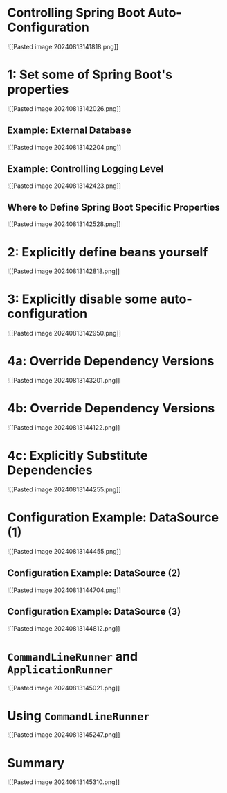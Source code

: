 # Controlling Spring Boot Auto-Configuration

![[Pasted image 20240813141818.png]]
# 1: Set some of Spring Boot's properties

![[Pasted image 20240813142026.png]]

## Example: External Database

![[Pasted image 20240813142204.png]]
## Example: Controlling Logging Level

![[Pasted image 20240813142423.png]]

## Where to Define Spring Boot Specific Properties

![[Pasted image 20240813142528.png]]

# 2: Explicitly define beans yourself

![[Pasted image 20240813142818.png]]
# 3: Explicitly disable some auto-configuration

![[Pasted image 20240813142950.png]]
# 4a: Override Dependency Versions

![[Pasted image 20240813143201.png]]
# 4b: Override Dependency Versions

![[Pasted image 20240813144122.png]]
# 4c: Explicitly Substitute Dependencies

![[Pasted image 20240813144255.png]]

# Configuration Example: DataSource (1)

![[Pasted image 20240813144455.png]]
## Configuration Example: DataSource (2)

![[Pasted image 20240813144704.png]]

## Configuration Example: DataSource (3)

![[Pasted image 20240813144812.png]]
# `CommandLineRunner` and `ApplicationRunner`

![[Pasted image 20240813145021.png]]

# Using `CommandLineRunner`

![[Pasted image 20240813145247.png]]

# Summary

![[Pasted image 20240813145310.png]]